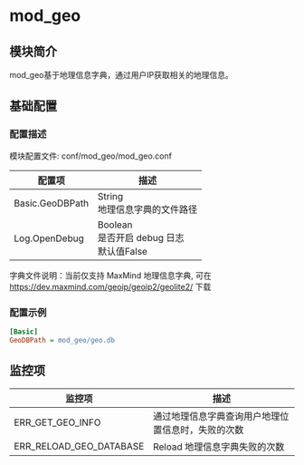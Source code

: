 # mod_geo

## 模块简介 

mod_geo基于地理信息字典，通过用户IP获取相关的地理信息。

## 基础配置

### 配置描述
模块配置文件: conf/mod_geo/mod_geo.conf

| 配置项                | 描述                                        |
| ---------------------| ------------------------------------------- |
| Basic.GeoDBPath            | String<br>地理信息字典的文件路径 |
| Log.OpenDebug           | Boolean<br>是否开启 debug 日志<br>默认值False |

字典文件说明：当前仅支持 MaxMind 地理信息字典, 可在 https://dev.maxmind.com/geoip/geoip2/geolite2/ 下载

### 配置示例
```ini
[Basic]
GeoDBPath = mod_geo/geo.db
```

## 监控项

| 监控项                  | 描述                              |
| ----------------------- | --------------------------------- |
| ERR_GET_GEO_INFO | 通过地理信息字典查询用户地理位置信息时，失败的次数 |
| ERR_RELOAD_GEO_DATABASE | Reload 地理信息字典失败的次数 |
